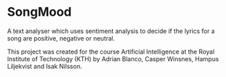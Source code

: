 # SongMood

A text analyser which uses sentiment analysis to decide if the lyrics for a song are positive, negative or neutral.

This project was created for the course Artificial Intelligence at the Royal Institute of Technology (KTH) by Adrian Blanco, Casper Winsnes, Hampus Liljekvist and Isak Nilsson.
